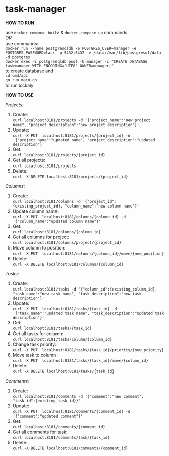 # task-manager

**HOW TO RUN**

use `docker-compose build` & `docker-compose up` commands  
*OR*  
use commands:  
`docker run --name postgresqldb -e POSTGRES_USER=manager -e POSTGRES_PASSWORD=task -p 5432:5432 -v /data:/var/lib/postgresql/data -d postgres`  
`docker exec -i postgresqldb psql -U manager -c "CREATE DATABASE taskmanager WITH ENCODING='UTF8' OWNER=manager;"`  
to create database and  
`cd cmd/api`  
`go run main.go`  
to run lockaly  

**HOW TO USE**

*Projects:*  

1. Create:  
`curl localhost:8181/projects -d '{"project_name":"new project name", "project_description":"new project description"}'`
2. Update:  
`curl -X PUT  localhost:8181/projects/{project_id} -d '{"project_name":"updated name", "project_description":"updated description"}'`
3. Get:  
`curl localhost:8181/projects/{project_id}`
4. Get all projects:  
`curl localhost:8181/projects`
5. Delete:  
`curl -X DELETE localhost:8181/projects/{project_id}`

*Columns:*  

1. Create:  
`curl localhost:8181/columns -d '{"project_id":{existing_project_id}, "column_name":"new column name"}'`
2. Update column name:  
`curl -X PUT  localhost:8181/columns/{column_id} -d '{"column_name":"updated column name"}'`
3. Get:  
`curl localhost:8181/columns/{column_id}`
4. Get all columns for project:  
`curl localhost:8181/columns/project/{project_id}`
5. Move column to position:  
`curl -X PUT  localhost:8181/columns/{column_id}/move/{new_position}`
6. Delete:  
`curl -X DELETE localhost:8181/columns/{column_id}`

*Tasks:*  

1. Create:  
`curl localhost:8181/tasks -d '{"column_id":{existing_column_id}, "task_name":"new task name", "task_description":"new task description"}'`
2. Update:  
`curl -X PUT  localhost:8181/tasks/{task_id} -d '{"task_name":"updated task name", "task_description":"updated task description"}'`
3. Get:  
`curl localhost:8181/tasks/{task_id}`
4. Get all tasks for column:  
`curl localhost:8181/tasks/column/{column_id}`
5. Change task priority:  
`curl -X PUT  localhost:8181/tasks/{task_id}/priority/{new_priority}`
6. Move task to column:  
`curl -X PUT  localhost:8181/tasks/{task_id}/move/{column_id}`
7. Delete:  
`curl -X DELETE localhost:8181/tasks/{task_id}`

*Comments:*  

1. Create:  
`curl localhost:8181/comments -d '{"comment":"new comment", "task_id":{existing_task_id}}'`
2. Update:  
`curl -X PUT  localhost:8181/comments/{comment_id} -d '{"comment":"updated comment"}'`
3. Get:  
`curl localhost:8181/comments/{comment_id}`
4. Get all comments for task:  
`curl localhost:8181/comments/task/{task_id}`
5. Delete:  
`curl -X DELETE localhost:8181/comments/{comment_id}`